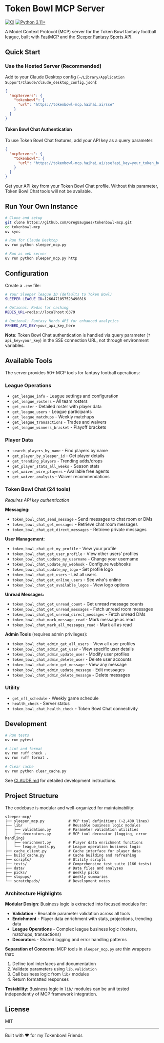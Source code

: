 # Token Bowl MCP Server

[![CI](https://github.com/GregBaugues/tokenbowl-mcp/actions/workflows/ci.yml/badge.svg)](https://github.com/GregBaugues/tokenbowl-mcp/actions/workflows/ci.yml)
[![Python 3.11+](https://img.shields.io/badge/python-3.11+-blue.svg)](https://www.python.org/downloads/)

A Model Context Protocol (MCP) server for the Token Bowl fantasy football league, built with [FastMCP](https://github.com/jlowin/fastmcp) and the [Sleeper Fantasy Sports API](https://docs.sleeper.app/).

## Quick Start

### Use the Hosted Server (Recommended)

Add to your Claude Desktop config (`~/Library/Application Support/Claude/claude_desktop_config.json`):

```json
{
  "mcpServers": {
    "tokenbowl": {
      "url": "https://tokenbowl-mcp.haihai.ai/sse"
    }
  }
}
```

#### Token Bowl Chat Authentication

To use Token Bowl Chat features, add your API key as a query parameter:

```json
{
  "mcpServers": {
    "tokenbowl": {
      "url": "https://tokenbowl-mcp.haihai.ai/sse?api_key=your_token_bowl_chat_api_key"
    }
  }
}
```

Get your API key from your Token Bowl Chat profile. Without this parameter, Token Bowl Chat tools will not be available.

## Run Your Own Instance

```bash
# Clone and setup
git clone https://github.com/GregBaugues/tokenbowl-mcp.git
cd tokenbowl-mcp
uv sync

# Run for Claude Desktop
uv run python sleeper_mcp.py

# Run as web server
uv run python sleeper_mcp.py http
```

## Configuration

Create a `.env` file:

```bash
# Your Sleeper league ID (defaults to Token Bowl)
SLEEPER_LEAGUE_ID=1266471057523490816

# Optional: Redis for caching
REDIS_URL=redis://localhost:6379

# Optional: Fantasy Nerds API for enhanced analytics
FFNERD_API_KEY=your_api_key_here
```

**Note:** Token Bowl Chat authentication is handled via query parameter (`?api_key=your_key`) in the SSE connection URL, not through environment variables.

## Available Tools

The server provides 50+ MCP tools for fantasy football operations:

### League Operations
- `get_league_info` - League settings and configuration
- `get_league_rosters` - All team rosters
- `get_roster` - Detailed roster with player data
- `get_league_users` - League participants
- `get_league_matchups` - Weekly matchups
- `get_league_transactions` - Trades and waivers
- `get_league_winners_bracket` - Playoff brackets

### Player Data
- `search_players_by_name` - Find players by name
- `get_player_by_sleeper_id` - Get player details
- `get_trending_players` - Trending adds/drops
- `get_player_stats_all_weeks` - Season stats
- `get_waiver_wire_players` - Available free agents
- `get_waiver_analysis` - Waiver recommendations

### Token Bowl Chat (24 tools)
*Requires API key authentication*

**Messaging:**
- `token_bowl_chat_send_message` - Send messages to chat room or DMs
- `token_bowl_chat_get_messages` - Retrieve chat room messages
- `token_bowl_chat_get_direct_messages` - Retrieve private messages

**User Management:**
- `token_bowl_chat_get_my_profile` - View your profile
- `token_bowl_chat_get_user_profile` - View other users' profiles
- `token_bowl_chat_update_my_username` - Change your username
- `token_bowl_chat_update_my_webhook` - Configure webhooks
- `token_bowl_chat_update_my_logo` - Set profile logo
- `token_bowl_chat_get_users` - List all users
- `token_bowl_chat_get_online_users` - See who's online
- `token_bowl_chat_get_available_logos` - View logo options

**Unread Messages:**
- `token_bowl_chat_get_unread_count` - Get unread message counts
- `token_bowl_chat_get_unread_messages` - Fetch unread room messages
- `token_bowl_chat_get_unread_direct_messages` - Fetch unread DMs
- `token_bowl_chat_mark_message_read` - Mark message as read
- `token_bowl_chat_mark_all_messages_read` - Mark all as read

**Admin Tools** (requires admin privileges):
- `token_bowl_chat_admin_get_all_users` - View all user profiles
- `token_bowl_chat_admin_get_user` - View specific user details
- `token_bowl_chat_admin_update_user` - Modify user profiles
- `token_bowl_chat_admin_delete_user` - Delete user accounts
- `token_bowl_chat_admin_get_message` - View any message
- `token_bowl_chat_admin_update_message` - Edit messages
- `token_bowl_chat_admin_delete_message` - Delete messages

### Utility
- `get_nfl_schedule` - Weekly game schedule
- `health_check` - Server status
- `token_bowl_chat_health_check` - Token Bowl Chat connectivity

## Development

```bash
# Run tests
uv run pytest

# Lint and format
uv run ruff check .
uv run ruff format .

# Clear cache
uv run python clear_cache.py
```

See [CLAUDE.md](CLAUDE.md) for detailed development instructions.

## Project Structure

The codebase is modular and well-organized for maintainability:

```
sleeper-mcp/
├── sleeper_mcp.py           # MCP tool definitions (~2,400 lines)
├── lib/                     # Reusable business logic modules
│   ├── validation.py        # Parameter validation utilities
│   ├── decorators.py        # MCP tool decorator (logging, error handling)
│   ├── enrichment.py        # Player data enrichment functions
│   └── league_tools.py      # League operation business logic
├── cache_client.py          # Cache interface for player data
├── build_cache.py           # Cache building and refreshing
├── scripts/                 # Utility scripts
├── tests/                   # Comprehensive test suite (166 tests)
├── data/                    # Data files and analyses
├── picks/                   # Weekly picks
├── slopups/                 # Weekly summaries
└── scratchpads/             # Development notes
```

### Architecture Highlights

**Modular Design**: Business logic is extracted into focused modules for:
- **Validation** - Reusable parameter validation across all tools
- **Enrichment** - Player data enrichment with stats, projections, trending data
- **League Operations** - Complex league business logic (rosters, matchups, transactions)
- **Decorators** - Shared logging and error handling patterns

**Separation of Concerns**: MCP tools in `sleeper_mcp.py` are thin wrappers that:
1. Define tool interfaces and documentation
2. Validate parameters using `lib.validation`
3. Call business logic from `lib/` modules
4. Return formatted responses

**Testability**: Business logic in `lib/` modules can be unit tested independently of MCP framework integration.

## License

MIT

---

Built with ❤️ for my Tokenbowl Friends